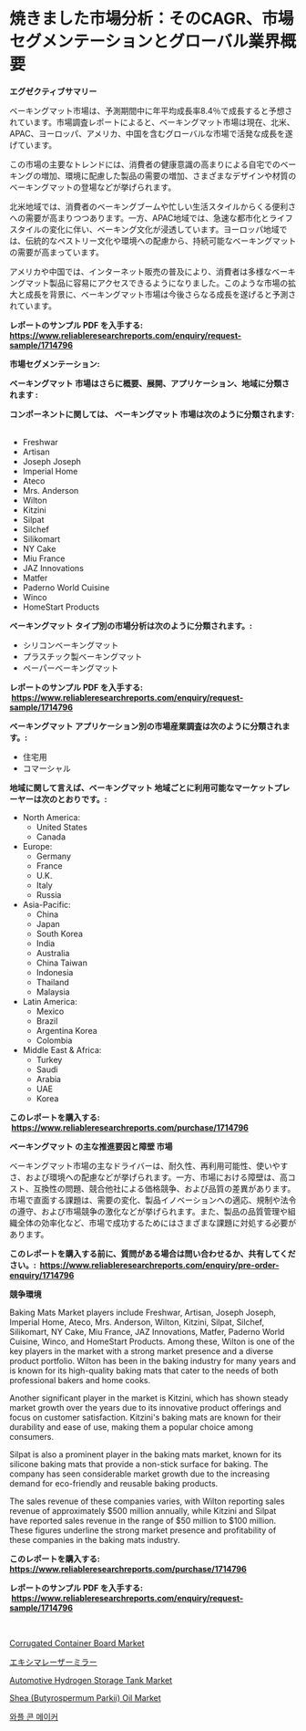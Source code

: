 <p><h1>焼きました市場分析：そのCAGR、市場セグメンテーションとグローバル業界概要</h1></p><p><strong>エグゼクティブサマリー</strong></p>
<p><p>ベーキングマット市場は、予測期間中に年平均成長率8.4％で成長すると予想されています。市場調査レポートによると、ベーキングマット市場は現在、北米、APAC、ヨーロッパ、アメリカ、中国を含むグローバルな市場で活発な成長を遂げています。</p><p>この市場の主要なトレンドには、消費者の健康意識の高まりによる自宅でのベーキングの増加、環境に配慮した製品の需要の増加、さまざまなデザインや材質のベーキングマットの登場などが挙げられます。</p><p>北米地域では、消費者のベーキングブームや忙しい生活スタイルからくる便利さへの需要が高まりつつあります。一方、APAC地域では、急速な都市化とライフスタイルの変化に伴い、ベーキング文化が浸透しています。ヨーロッパ地域では、伝統的なペストリー文化や環境への配慮から、持続可能なベーキングマットの需要が高まっています。</p><p>アメリカや中国では、インターネット販売の普及により、消費者は多様なベーキングマット製品に容易にアクセスできるようになりました。このような市場の拡大と成長を背景に、ベーキングマット市場は今後さらなる成長を遂げると予測されています。</p></p>
<p><strong>レポートのサンプル PDF を入手する: <a href="https://www.reliableresearchreports.com/enquiry/request-sample/1714796">https://www.reliableresearchreports.com/enquiry/request-sample/1714796</a></strong></p>
<p><strong>市場セグメンテーション:</strong></p>
<p><strong> ベーキングマット 市場はさらに概要、展開、アプリケーション、地域に分類されます :</strong></p>
<p><strong>コンポーネントに関しては、 ベーキングマット 市場は次のように分類されます: &nbsp;</strong></p>
<p><ul><li>Freshwar</li><li>Artisan</li><li>Joseph Joseph</li><li>Imperial Home</li><li>Ateco</li><li>Mrs. Anderson</li><li>Wilton</li><li>Kitzini</li><li>Silpat</li><li>Silchef</li><li>Silikomart</li><li>NY Cake</li><li>Miu France</li><li>JAZ Innovations</li><li>Matfer</li><li>Paderno World Cuisine</li><li>Winco</li><li>HomeStart Products</li></ul></p>
<p><strong> ベーキングマット タイプ別の市場分析は次のように分類されます。:</strong></p>
<p><ul><li>シリコンベーキングマット</li><li>プラスチック製ベーキングマット</li><li>ペーパーベーキングマット</li></ul></p>
<p><strong>レポートのサンプル PDF を入手する: &nbsp;<a href="https://www.reliableresearchreports.com/enquiry/request-sample/1714796">https://www.reliableresearchreports.com/enquiry/request-sample/1714796</a></strong></p>
<p><strong> ベーキングマット アプリケーション別の市場産業調査は次のように分類されます。:</strong></p>
<p><ul><li>住宅用</li><li>コマーシャル</li></ul></p>
<p><strong>地域に関して言えば、ベーキングマット 地域ごとに利用可能なマーケットプレーヤーは次のとおりです。:</strong></p>
<p><ul>
    <li>
        North America:
        <ul>
            <li>United States</li>
            <li>Canada</li>
        </ul>
    </li>
    <li>
        Europe:
        <ul>
            <li>Germany</li>
            <li>France</li>
            <li>U.K.</li>
            <li>Italy</li>
            <li>Russia</li>
        </ul>
    </li>
    <li>
        Asia-Pacific:
        <ul>
            <li>China</li>
            <li>Japan</li>
            <li>South Korea</li>
            <li>India</li>
            <li>Australia</li>
            <li>China Taiwan</li>
            <li>Indonesia</li>
            <li>Thailand</li>
            <li>Malaysia</li>
        </ul>
    </li>
    <li>
        Latin America:
        <ul>
            <li>Mexico</li>
            <li>Brazil</li>
            <li>Argentina Korea</li>
            <li>Colombia</li>
        </ul>
    </li>
    <li>
        Middle East & Africa:
        <ul>
            <li>Turkey</li>
            <li>Saudi</li>
            <li>Arabia</li>
            <li>UAE</li>
            <li>Korea</li>
        </ul>
    </li>
    </ul></p>
<p><strong>このレポートを購入する: &nbsp;<a href="https://www.reliableresearchreports.com/purchase/1714796">https://www.reliableresearchreports.com/purchase/1714796</a></strong></p>
<p><strong>ベーキングマット の主な推進要因と障壁 市場</strong></p>
<p><p>ベーキングマット市場の主なドライバーは、耐久性、再利用可能性、使いやすさ、および環境への配慮などが挙げられます。一方、市場における障壁は、高コスト、互換性の問題、競合他社による価格競争、および品質の差異があります。市場で直面する課題は、需要の変化、製品イノベーションへの適応、規制や法令の遵守、および市場競争の激化などが挙げられます。また、製品の品質管理や組織全体の効率化など、市場で成功するためにはさまざまな課題に対処する必要があります。</p></p>
<p><strong>このレポートを購入する前に、質問がある場合は問い合わせるか、共有してください。:&nbsp; <a href="https://www.reliableresearchreports.com/enquiry/pre-order-enquiry/1714796">https://www.reliableresearchreports.com/enquiry/pre-order-enquiry/1714796</a></strong></p>
<p><strong>競争環境</strong></p>
<p><p>Baking Mats Market players include Freshwar, Artisan, Joseph Joseph, Imperial Home, Ateco, Mrs. Anderson, Wilton, Kitzini, Silpat, Silchef, Silikomart, NY Cake, Miu France, JAZ Innovations, Matfer, Paderno World Cuisine, Winco, and HomeStart Products. Among these, Wilton is one of the key players in the market with a strong market presence and a diverse product portfolio. Wilton has been in the baking industry for many years and is known for its high-quality baking mats that cater to the needs of both professional bakers and home cooks.</p><p>Another significant player in the market is Kitzini, which has shown steady market growth over the years due to its innovative product offerings and focus on customer satisfaction. Kitzini's baking mats are known for their durability and ease of use, making them a popular choice among consumers.</p><p>Silpat is also a prominent player in the baking mats market, known for its silicone baking mats that provide a non-stick surface for baking. The company has seen considerable market growth due to the increasing demand for eco-friendly and reusable baking products.</p><p>The sales revenue of these companies varies, with Wilton reporting sales revenue of approximately $500 million annually, while Kitzini and Silpat have reported sales revenue in the range of $50 million to $100 million. These figures underline the strong market presence and profitability of these companies in the baking mats industry.</p></p>
<p><strong>このレポートを購入する: &nbsp; <a href="https://www.reliableresearchreports.com/purchase/1714796">https://www.reliableresearchreports.com/purchase/1714796</a></strong></p>
<p><strong>レポートのサンプル PDF を入手する: &nbsp;<a href="https://www.reliableresearchreports.com/enquiry/request-sample/1714796">https://www.reliableresearchreports.com/enquiry/request-sample/1714796</a></strong><strong></strong></p>
<p>&nbsp;</p>
<p><p><a href="https://view.publitas.com/reportprime-1/corrugated-container-board-market-size-growth-and-forecast-from-2023-2030/">Corrugated Container Board Market</a></p><p><a href="https://medium.com/@emmittkutch2023/%E3%82%A8%E3%82%AD%E3%82%B7%E3%83%9E%E3%83%AC%E3%83%BC%E3%82%B6%E3%83%BC%E3%83%9F%E3%83%A9%E3%83%BC%E5%B8%82%E5%A0%B4%E8%AA%BF%E6%9F%BB%E3%83%AC%E3%83%9D%E3%83%BC%E3%83%88-%E3%81%9D%E3%81%AE%E6%AD%B4%E5%8F%B2%E3%81%A82031%E5%B9%B4%E3%81%BE%E3%81%A7%E3%81%AE%E4%BA%88%E6%B8%AC-359f3c5810fc">エキシマレーザーミラー</a></p><p><a href="https://skillful-vermicelli-b89.notion.site/Automotive-Hydrogen-Storage-Tank-Market-Research-Report-Unlocks-Analysis-on-the-Market-Financial-Sta-699252be7b1549749cfbac9ebda42692">Automotive Hydrogen Storage Tank Market</a></p><p><a href="https://issuu.com/reportprime-2/docs/shea-butyrospermum-parkii-oil-market-size-2030.ppt">Shea (Butyrospermum Parkii) Oil Market</a></p><p><a href="https://medium.com/@gabrielblanda5656/%EC%99%80%ED%94%8C-%EC%BD%98-%EB%A9%94%EC%9D%B4%EC%BB%A4-%EC%8B%9C%EC%9E%A5-%EB%8F%99%ED%96%A5-%EB%B0%8F-%EC%8B%9C%EC%9E%A5-%EB%B6%84%EC%84%9D%EC%9D%80-2024-2031%EB%85%84%EC%97%90-%EB%8C%80%ED%95%9C-%EC%98%88%EC%B8%A1%EC%9E%85%EB%8B%88%EB%8B%A4-7af0c29ead08">와플 콘 메이커</a></p></p>